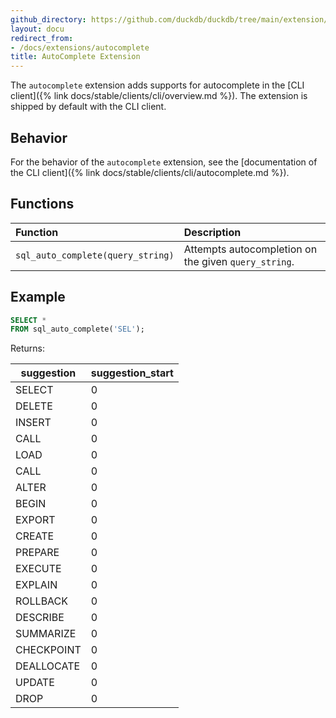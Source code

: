 ```yaml
---
github_directory: https://github.com/duckdb/duckdb/tree/main/extension/autocomplete
layout: docu
redirect_from:
- /docs/extensions/autocomplete
title: AutoComplete Extension
---
```


The `autocomplete` extension adds supports for autocomplete in the [CLI client]({% link docs/stable/clients/cli/overview.md %}).
The extension is shipped by default with the CLI client.

## Behavior

For the behavior of the `autocomplete` extension, see the [documentation of the CLI client]({% link docs/stable/clients/cli/autocomplete.md %}).

## Functions

| Function                          | Description                                          |
|:----------------------------------|:-----------------------------------------------------|
| `sql_auto_complete(query_string)` | Attempts autocompletion on the given `query_string`. |

## Example

```sql
SELECT *
FROM sql_auto_complete('SEL');
```

Returns:

| suggestion  | suggestion_start |
|-------------|------------------|
| SELECT      |                0 |
| DELETE      |                0 |
| INSERT      |                0 |
| CALL        |                0 |
| LOAD        |                0 |
| CALL        |                0 |
| ALTER       |                0 |
| BEGIN       |                0 |
| EXPORT      |                0 |
| CREATE      |                0 |
| PREPARE     |                0 |
| EXECUTE     |                0 |
| EXPLAIN     |                0 |
| ROLLBACK    |                0 |
| DESCRIBE    |                0 |
| SUMMARIZE   |                0 |
| CHECKPOINT  |                0 |
| DEALLOCATE  |                0 |
| UPDATE      |                0 |
| DROP        |                0 |
